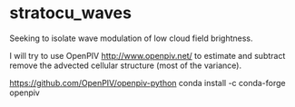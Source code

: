 # stratocu_waves
Seeking to isolate wave modulation of low cloud field brightness. 

I will try to use OpenPIV http://www.openpiv.net/ to estimate and subtract remove the advected cellular structure (most of the variance). 

https://github.com/OpenPIV/openpiv-python
conda install -c conda-forge openpiv

